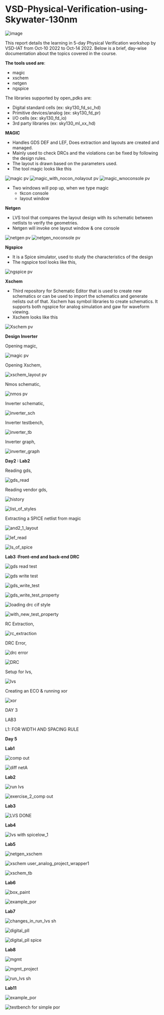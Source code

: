 # VSD-Physical-Verification-using-Skywater-130nm
![image](https://user-images.githubusercontent.com/115497145/195976739-00743831-0c13-4f2f-a1e0-1e8536c72bb2.png)

This report details the learning in 5-day Physical Verification workshop by VSD-IAT from Oct-10 2022 to Oct-14 2022. Below is a brief, day-wise documentation about the topics covered in the course.

**The tools used are**:
* magic
* xschem
* netgen
* ngspice



The libraries supported by open_pdks are:
*  Digital standard cells (ex: sky130_fd_sc_hd)
*  Primitive devices/analog (ex: sky130_fd_pr)
*  I/O cells (ex: sky130_fd_io)
*  3rd party libraries (ex: sky130_ml_xx_hd)

**MAGIC**
   * Handles GDS DEF and LEF, Does extraction and layouts are created and managed.
   * Mainly used to check DRCs and the violations can be fixed by following the design rules.
   * The layout is drawn based on the parameters used.
   * The tool magic looks like this

![magic pv](https://user-images.githubusercontent.com/115497145/195980126-0d239ced-28c2-43fd-a971-574530d00ae7.PNG)
![magic_with_nocon_nolayout pv](https://user-images.githubusercontent.com/115497145/195980134-b8b9f7a5-1e37-4b8e-9aea-821c09005dfe.PNG)
![magic_wnoconsole pv](https://user-images.githubusercontent.com/115497145/195980142-2c01be65-afb3-40b2-895b-47ca10689ee3.PNG)
* Two windows will pop up, when we type magic 
    * tkcon console
    * layout window

**Netgen**
* LVS tool that compares the layout design with its schematic between netlists to verify the geometries.
* Netgen will invoke one layout window & one console

![netgen pv](https://user-images.githubusercontent.com/115497145/195980148-aa0c3a58-1f96-46d5-8140-e6ea356071ce.PNG)
![netgen_noconsole pv](https://user-images.githubusercontent.com/115497145/195980155-206ee76e-ad28-468b-92d9-d68c5312923a.PNG)

**Ngspice**
* It is a Spice simulator, used to study the characteristics of the design
* The ngspice tool looks like this,

![ngspice pv](https://user-images.githubusercontent.com/115497145/195980159-a3a19935-5b9c-438c-906e-3ecfb8d9105c.PNG)

**Xschem** 
* Third repository for Schematic Editor that is used to create new schematics or can be used to import the schematics and generate nelists out of that. Xschem has symbol libraries to create schematics. It supports both ngspice for analog simulation and gaw for waveform viewing.
* Xschem looks like this

![Xschem pv](https://user-images.githubusercontent.com/115497145/195980099-afb8f552-d8d7-42fc-a330-f98e498f36af.PNG)


**Design Inverter**

Opening magic,

![magic pv](https://user-images.githubusercontent.com/115497145/195982284-362a83dd-8f94-440c-ab0d-a8ca0b26a318.PNG)

Opening Xschem,
 
![xschem_layout pv](https://user-images.githubusercontent.com/115497145/195982307-e8b703e8-38ac-4ae2-96c9-f9b9aabd64a4.PNG)

Nmos schematic, 

![nmos pv](https://user-images.githubusercontent.com/115497145/195982288-332adb84-32e9-448a-b78b-4e4edd7139af.PNG)

Inverter schematic,

![inverter_sch](https://user-images.githubusercontent.com/115497145/195982272-62a05a65-df86-458b-acb5-1df8f20a0834.PNG)

Inverter testbench,

![inverter_tb](https://user-images.githubusercontent.com/115497145/195982275-1daca4be-f5ac-4e45-9228-fdc3231d279f.PNG)

Inverter graph,

![inverter_graph](https://user-images.githubusercontent.com/115497145/195982252-6a64af22-828d-45a0-a835-5c8f60a3e0b6.PNG)


**Day2 : Lab2**

Reading gds,

![gds_read](https://user-images.githubusercontent.com/115497145/195987057-38bff5ed-6f62-46c4-9551-c995fd98e205.PNG)

Reading vendor gds,


![history](https://user-images.githubusercontent.com/115497145/195987208-171126f3-a0f9-49dc-891e-efaaae1b1dbc.PNG)

![list_of_styles](https://user-images.githubusercontent.com/115497145/195987225-d4e754ac-f421-49cd-8c04-dfee4cfab3ec.PNG)

Extracting a SPICE netlist from magic

![and2_1_layout](https://user-images.githubusercontent.com/115497145/195987246-c3b3d83f-3d60-4c25-b1f8-a24459400cac.PNG)

![lef_read](https://user-images.githubusercontent.com/115497145/195987484-c7e75df8-c481-4640-86d1-bf7b4eadf526.PNG)

![ls_of_spice](https://user-images.githubusercontent.com/115497145/195987503-b29a10b6-c2d1-4b9f-948d-3df0df4f6767.PNG)


**Lab3 :Front-end and back-end DRC**

![gds read test](https://user-images.githubusercontent.com/115497145/195987521-7553d054-48f1-4210-8f0d-b468bfaa034e.PNG)

![gds write test](https://user-images.githubusercontent.com/115497145/195987575-82b958d4-fb95-46bf-853f-8dc39019932a.PNG)

![gds_write_test](https://user-images.githubusercontent.com/115497145/195987584-b3151386-5624-48c7-bb73-14122bc99f30.PNG)

![gds_write_test_property](https://user-images.githubusercontent.com/115497145/195987598-6c881149-1671-4733-97e3-5c0eb06dfe0a.PNG)

![loading drc cif style](https://user-images.githubusercontent.com/115497145/195987631-1b2670d3-a52e-4789-a689-b8269bc8c3fa.PNG)

![with_new_test_property](https://user-images.githubusercontent.com/115497145/195987650-82734312-8d5a-481e-85ba-bf09f55e65d1.PNG)


RC Extraction,

![rc_extraction](https://user-images.githubusercontent.com/115497145/195987884-2d2f1989-1452-4745-ae4b-290aab89d631.PNG)

DRC Error,

![drc error](https://user-images.githubusercontent.com/115497145/195987920-c816f0a8-55ae-4bc1-ab41-d0aa1f8ccd41.PNG)

![DRC](https://user-images.githubusercontent.com/115497145/195987953-2e20d038-a717-4a16-9eb6-b2bae38a026b.PNG)

Setup for lvs,

![lvs](https://user-images.githubusercontent.com/115497145/195988012-8e7affbc-a86d-4b2b-9e7e-e5b7181ef35a.PNG)


Creating an ECO & running xor


![xor](https://user-images.githubusercontent.com/115497145/195988028-3556aeee-727f-44ad-a5f2-c6eb87eb066e.PNG)

DAY 3 

LAB3 

L1: FOR WIDTH AND SPACING RULE 


**Day 5**

**Lab1**

![comp out](https://user-images.githubusercontent.com/115497145/195991251-45629128-6ddb-41a6-b06a-14d5a8f738d9.PNG)

![diff netA](https://user-images.githubusercontent.com/115497145/195991384-11315da1-f6cf-45e4-815b-18802c705450.PNG)


**Lab2**

![run lvs](https://user-images.githubusercontent.com/115497145/195991449-6dc16d3f-487a-4450-a077-7fa370d4042b.PNG)

![exercise_2_comp out](https://user-images.githubusercontent.com/115497145/195991464-bbf696ef-31ce-4547-8aee-4175f3aa1b12.PNG)


**Lab3**

![LVS DONE](https://user-images.githubusercontent.com/115497145/195991588-670c908d-0e79-476f-9cf8-bbdb1cb10b32.PNG)


**Lab4**

![lvs with spicelow_1](https://user-images.githubusercontent.com/115497145/195991607-6bd4d012-20bb-4bff-8cf1-7f4ecb319e8e.png)


**Lab5**


![netgen_xschem](https://user-images.githubusercontent.com/115497145/195991648-f66f5a0d-846a-4ab4-8637-1cfd51eaf0d3.PNG)


![xschem user_analog_project_wrapper1](https://user-images.githubusercontent.com/115497145/195991677-e78eb8b3-187c-4044-918e-c1465198e917.PNG)


![xschem_tb](https://user-images.githubusercontent.com/115497145/195991692-e2e0bea5-42e1-4f9d-9318-2c0e2cecea16.PNG)


**Lab6**

![box_paint](https://user-images.githubusercontent.com/115497145/195991784-5ed72497-0a60-48f7-addb-d9198a4d4f61.PNG)

![example_por](https://user-images.githubusercontent.com/115497145/195991811-45c5f961-ee6a-48c3-a789-30e54b6a3584.PNG)


**Lab7**

![changes_in_run_lvs sh](https://user-images.githubusercontent.com/115497145/195991831-fc35884f-2640-4c76-a50b-6b2a3a851565.PNG)

![digital_pll](https://user-images.githubusercontent.com/115497145/195991842-1d8a1e3a-2bc5-4cfa-98ac-561992ebf2e4.PNG)

![digital_pll spice](https://user-images.githubusercontent.com/115497145/195991848-501f02b3-24f7-4660-b178-48cee82c2ff8.PNG)



**Lab8**

![mgmt](https://user-images.githubusercontent.com/115497145/195991884-f018d2e4-9a64-4253-95ab-88280dd72228.PNG)

![mgmt_project](https://user-images.githubusercontent.com/115497145/195991896-c328c78f-7f10-4fc1-a2c5-8fbee13b020f.PNG)

![run_lvs sh](https://user-images.githubusercontent.com/115497145/195991901-cdcd0db0-e230-4709-83e8-f800e3e8b696.PNG)


**Lab11**

![example_por](https://user-images.githubusercontent.com/115497145/195991941-43814410-340a-4264-b757-b3535c450cd2.PNG)

![testbench for simple por](https://user-images.githubusercontent.com/115497145/195991971-6b0f4e47-28fc-49d0-a5b6-10f76c069a03.PNG)











